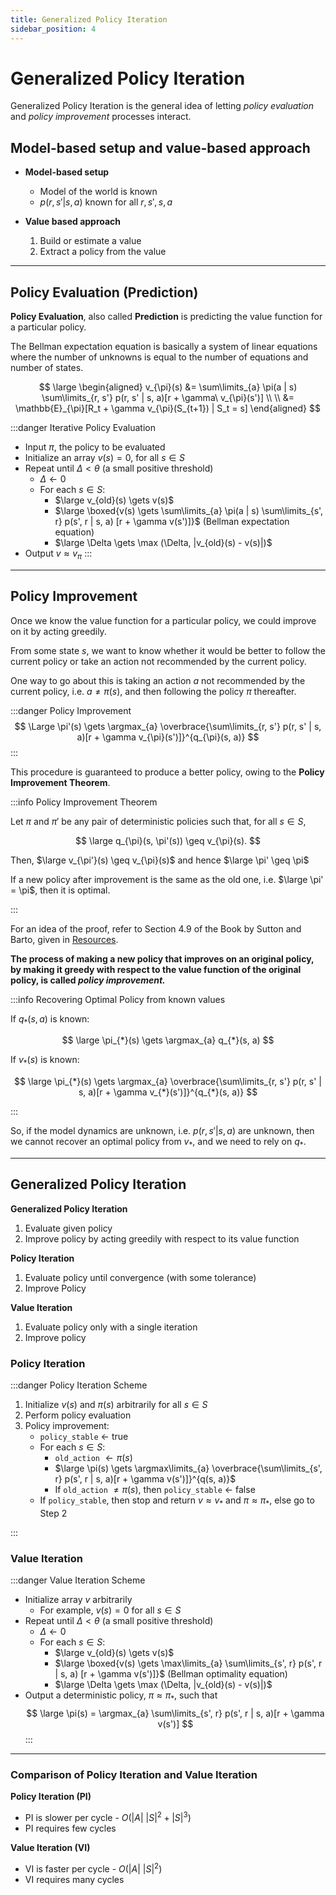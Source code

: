 ```yaml
---
title: Generalized Policy Iteration
sidebar_position: 4
---
```


# Generalized Policy Iteration

Generalized Policy Iteration is the general idea of letting *policy evaluation* and *policy improvement* processes interact.

## Model-based setup and value-based approach

- **Model-based setup**
    - Model of the world is known
    - $p(r, s' | s, a)$ known for all $r, s', s, a$

- **Value based approach**
    1. Build or estimate a value
    2. Extract a policy from the value

---

## Policy Evaluation (Prediction)

**Policy Evaluation**, also called **Prediction** is predicting the value function for a particular policy.

The Bellman expectation equation is basically a system of linear equations where the number of unknowns is equal to the number of equations and number of states.

$$
\large
\begin{aligned}
    v_{\pi}(s) &= \sum\limits_{a} \pi(a | s) \sum\limits_{r, s'} p(r, s' | s, a)[r + \gamma\ v_{\pi}(s')] \\ \\
               &= \mathbb{E}_{\pi}[R_t + \gamma v_{\pi}(S_{t+1}) | S_t = s]
\end{aligned}
$$

:::danger Iterative Policy Evaluation

- Input $\pi$, the policy to be evaluated
- Initialize an array $v(s) = 0$, for all $s \in S$
- Repeat until $\Delta < \theta$ (a small positive threshold)
    - $\Delta \gets 0$
    - For each $s \in S$:
        - $\large v_{old}(s) \gets v(s)$
        - $\large \boxed{v(s) \gets \sum\limits_{a} \pi(a | s) \sum\limits_{s', r} p(s', r | s, a) [r + \gamma v(s')]}$ (Bellman expectation equation)
        - $\large \Delta \gets \max (\Delta, |v_{old}(s) - v(s)|)$
- Output $v \approx v_{\pi}$
:::

---

## Policy Improvement

Once we know the value function for a particular policy, we could improve on it by acting greedily.

From some state $s$, we want to know whether it would be better to follow the current policy or take an action not recommended by the current policy.

One way to go about this is taking an action $a$ not recommended by the current policy, i.e. $a \neq \pi(s)$, and then following the policy $\pi$ thereafter.

:::danger Policy Improvement
$$
\Large
\pi'(s) \gets \argmax_{a} \overbrace{\sum\limits_{r, s'} p(r, s' | s, a)[r + \gamma v_{\pi}(s')]}^{q_{\pi}(s, a)}
$$
:::

This procedure is guaranteed to produce a better policy, owing to the **Policy Improvement Theorem**.

:::info Policy Improvement Theorem

Let $\pi$ and $\pi'$ be any pair of deterministic policies such that, for all $s \in S$,

$$
\large
q_{\pi}(s, \pi'(s)) \geq v_{\pi}(s).
$$

Then, $\large v_{\pi'}(s) \geq v_{\pi}(s)$ and hence $\large \pi' \geq \pi$

If a new policy after improvement is the same as the old one, i.e. $\large \pi' = \pi$, then it is optimal.

:::

For an idea of the proof, refer to Section 4.9 of the Book by Sutton and Barto, given in [Resources](/resources).

**The process of making a new policy that improves on an original policy, by making it greedy with respect to the value function of the original policy, is called *policy improvement.***

:::info Recovering Optimal Policy from known values

If $q_{*}(s, a)$ is known:

$$
\large
\pi_{*}(s) \gets \argmax_{a} q_{*}(s, a)
$$

If $v_{*}(s)$ is known:

$$
\large
\pi_{*}(s) \gets \argmax_{a} \overbrace{\sum\limits_{r, s'} p(r, s' | s, a)[r + \gamma v_{*}(s')]}^{q_{*}(s, a)} 
$$

:::

So, if the model dynamics are unknown, i.e. $p(r, s' | s, a)$ are unknown, then we cannot recover an optimal policy from $v_{*}$, and we need to rely on $q_{*}$.

---

## Generalized Policy Iteration

**Generalized Policy Iteration**
1. Evaluate given policy
2. Improve policy by acting greedily with respect to its value function

**Policy Iteration**
1. Evaluate policy until convergence (with some tolerance)
2. Improve Policy

**Value Iteration**
1. Evaluate policy only with a single iteration
2. Improve policy

### Policy Iteration

:::danger Policy Iteration Scheme

1. Initialize $v(s)$ and $\pi(s)$ arbitrarily for all $s \in S$
2. Perform policy evaluation
3. Policy improvement:
    - `policy_stable` $\gets$ true
    - For each $s \in S$:
        - `old_action` $\gets \pi(s)$
        - $\large \pi(s) \gets \argmax\limits_{a} \overbrace{\sum\limits_{s', r} p(s', r | s, a)[r + \gamma v(s')]}^{q(s, a)}$
        - If `old_action` $\neq \pi(s)$, then `policy_stable` $\gets$ false
    - If `policy_stable`, then stop and return $v \approx v_*$ and $\pi \approx \pi_*$, else go to Step 2

:::

### Value Iteration

:::danger Value Iteration Scheme

- Initialize array $v$ arbitrarily
    - For example, $v(s) = 0$ for all $s \in S$
- Repeat until $\Delta < \theta$ (a small positive threshold)
    - $\Delta \gets 0$
    - For each $s \in S$:
        - $\large v_{old}(s) \gets v(s)$
        - $\large \boxed{v(s) \gets \max\limits_{a} \sum\limits_{s', r} p(s', r | s, a) [r + \gamma v(s')]}$ (Bellman optimality equation)
        - $\large \Delta \gets \max (\Delta, |v_{old}(s) - v(s)|)$
- Output a deterministic policy, $\pi \approx \pi_*$, such that
$$
\large
\pi(s) = \argmax_{a} \sum\limits_{s', r} p(s', r | s, a)[r + \gamma v(s')]
$$
:::

---

### Comparison of Policy Iteration and Value Iteration

**Policy Iteration (PI)**
- PI is slower per cycle - $O(|A|\ |S|^2 + |S|^3)$
- PI requires few cycles

**Value Iteration (VI)** 
- VI is faster per cycle - $O(|A|\ |S|^2)$
- VI requires many cycles
